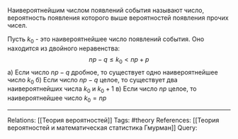 Наивероятнейшим числом появлений события называют число, вероятность появления которого выше вероятностей появления прочих чисел. 

Пусть $k_0$ - это наивероятнейшее число появлений события. Оно находится из двойного неравенства:
$$np-q \le k_0<np+p$$
а) Если число $np-q$ дробное, то существует одно наивероятнейшее число $k_0$
б) Если число $np-q$ целое, то существует два наивероятнейших числа $k_0$ и $k_0+1$
в) Если число $np$ целое, то наивероятнейшее число $k_0=np$ 

___
Relations: [[Теория вероятностей]] 
Tags: #theory 
References: [[Теория вероятностей и математическая статистика Гмурман]] 
Query: 